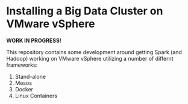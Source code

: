 # Installing a Big Data Cluster on VMware vSphere
__WORK IN PROGRESS!__  

This repository contains some development around getting Spark (and Hadoop) working on VMware vSphere utilizing a number of differnt frameworks:  

1. Stand-alone
2. Mesos
3. Docker
4. Linux Containers